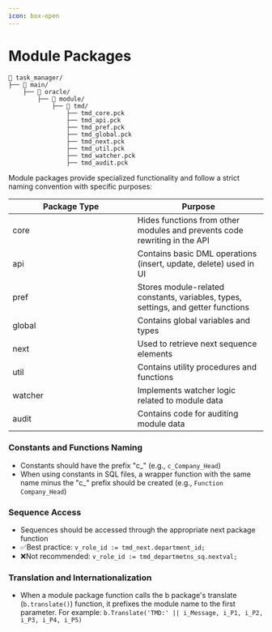 ```yaml
---
icon: box-open
---
```


# Module Packages

```
📁 task_manager/
├── 📁 main/
    ├── 📁 oracle/
        ├── 📁 module/
            ├── 📁 tmd/
                ├── tmd_core.pck
                ├── tmd_api.pck
                ├── tmd_pref.pck
                ├── tmd_global.pck
                ├── tmd_next.pck
                ├── tmd_util.pck
                ├── tmd_watcher.pck
                ├── tmd_audit.pck
```



Module packages provide specialized functionality and follow a strict naming convention with specific purposes:

<table><thead><tr><th width="231">Package Type</th><th>Purpose</th></tr></thead><tbody><tr><td>core</td><td>Hides functions from other modules and prevents code rewriting in the API</td></tr><tr><td>api</td><td>Contains basic DML operations (insert, update, delete) used in UI</td></tr><tr><td>pref</td><td>Stores module-related constants, variables, types, settings, and getter functions</td></tr><tr><td>global</td><td>Contains global variables and types</td></tr><tr><td>next</td><td>Used to retrieve next sequence elements</td></tr><tr><td>util</td><td>Contains utility procedures and functions</td></tr><tr><td>watcher</td><td>Implements watcher logic related to module data</td></tr><tr><td>audit</td><td>Contains code for auditing module data</td></tr></tbody></table>

### **Constants and Functions Naming**

* Constants should have the prefix "c\_" (e.g., `c_Company_Head`)
* When using constants in SQL files, a wrapper function with the same name minus the "c\_" prefix should be created (e.g., `Function Company_Head`)

### **Sequence Access**

* Sequences should be accessed through the appropriate next package function
* ✅Best practice: `v_role_id := tmd_next.department_id;`
* ❌Not recommended: `v_role_id := tmd_departmetns_sq.nextval;`

### **Translation and Internationalization**

* When a module package function calls the b package's translate (`b.translate()`) function, it prefixes the module name to the first parameter.  For example:                                                                                         `b.Translate('TMD:' || i_Message, i_P1, i_P2, i_P3, i_P4, i_P5)`

